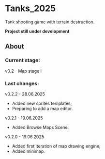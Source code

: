 # Tanks_2025
Tank shooting game with terrain destruction.


**Project still under development**


## About

### Current stage:
v0.2 - Map stage I

### Last changes:
v0.2.2 - 28.06.2025

* Added new sprites templates;
* Preparing to add a map editor.

v0.2.1 - 19.06.2025

* Added Browse Maps Scene.

v0.2.0 - 19.06.2025

* Added first iteration of map drawing engine;
* Added minimap.
